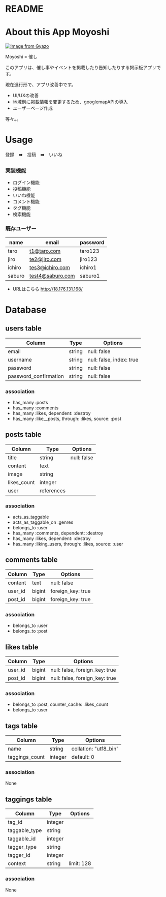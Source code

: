 # README

# About this App Moyoshi

[![Image from Gyazo](https://i.gyazo.com/3a9f856a63d2c9ee2b711b7c395e0770.jpg)](https://gyazo.com/3a9f856a63d2c9ee2b711b7c395e0770)


Moyoshi = 催し



このアプリは、催し事やイベントを掲載したり告知したりする掲示板アプリです。

現在進行形で、アプリ改善中です。
- UI/UXの改善
- 地域別に掲載情報を変更するため、googlemapAPIの導入
- ユーザーページ作成

等々。。

# Usage
 

登録　➡️　投稿　➡️　いいね

### 実装機能 
- ログイン機能
- 投稿機能 
- いいね機能
- コメント機能
- タグ機能
- 検索機能


### 既存ユーザー

|name|email|password|
|------|----|-------|
|taro|t1@taro.com|taro123|
|jiro|te2@jiro.com|jiro123|
|ichiro|tes3@ichiro.com|ichiro1|
|saburo|test4@saburo.com|saburo1|

- URLはこちら http://18.176.131.168/









# Database

## users table 
|Column|Type|Options|
|------|----|-------|
|email|string|null: false|
|username|string|null: false, index: true|
|password|string|null: false|
|password_confirmation|string|null: false|

### association
- has_many :posts
- has_many :comments
- has_many :likes, dependent: :destroy
- has_many :like__posts, through: :likes, source: :post

## posts table
|Column|Type|Options|
|------|----|-------|
|title|string|null: false|
|content|text|
|image|string|
|likes_count|integer||
|user|references||

### association
- acts_as_taggable
- acts_as_taggable_on :genres
- belongs_to :user
- has_many :comments, dependent: :destroy
- has_many :likes, dependent: :destroy
- has_many :liking_users, through: :likes, source: :user

## comments table 
|Column|Type|Options|
|------|----|-------|
|content|text|null: false|
|user_id|bigint|foreign_key: true|
|post_id|bigint|foreign_key: true|

### association
- belongs_to :user
- belongs_to :post


## likes table 
|Column|Type|Options|
|------|----|-------|
|user_id|bigint|null: false, foreign_key: true|
|post_id|bigint|null: false, foreign_key: true|

### association
- belongs_to :post, counter_cache: :likes_count
- belongs_to :user

## tags table
|Column|Type|Options|
|------|----|-------|
|name|string|collation: "utf8_bin"|
|taggings_count|integer|default: 0|

### association
None

## taggings table
|Column|Type|Options|
|------|----|-------|
|tag_id|integer||
|taggable_type|string||
|taggable_id|integer||
|tagger_type|string||
|tagger_id|integer||
|context|string|limit: 128|

### association
None

